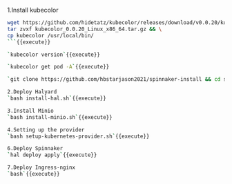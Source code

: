 1.Install kubecolor  
```bash
wget https://github.com/hidetatz/kubecolor/releases/download/v0.0.20/kubecolor_0.0.20_Linux_x86_64.tar.gz && \
tar zvxf kubecolor_0.0.20_Linux_x86_64.tar.gz && \
cp kubecolor /usr/local/bin/
```{{execute}}    

`kubecolor version`{{execute}}  

`kubecolor get pod -A`{{execute}}   

`git clone https://github.com/hbstarjason2021/spinnaker-install && cd spinnaker-install`{{execute}}   

2.Deploy Halyard     
`bash install-hal.sh`{{execute}}

3.Install Minio     
`bash install-minio.sh`{{execute}}

4.Setting up the provider   
`bash setup-kubernetes-provider.sh`{{execute}}

6.Deploy Spinnaker    
`hal deploy apply`{{execute}} 

7.Deploy Ingress-nginx     
`bash`{{execute}}
